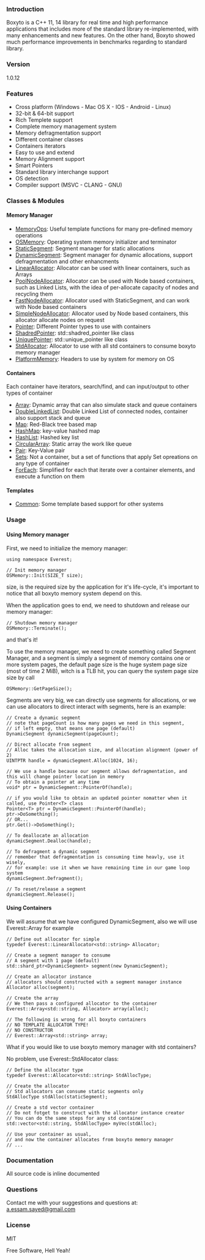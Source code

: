 ### Introduction
Boxyto is a C++ 11, 14 library for real time and high performance applications that includes more of the standard library re-implemented, with many enhancements and new features.
On the other hand, Boxyto showed much performance improvements in benchmarks regarding to standard library.

### Version
1.0.12

### Features
- Cross platform (Windows - Mac OS X - IOS - Android - Linux)
- 32-bit & 64-bit support 
- Rich Templete support
- Complete memory management system
- Memory defragmentation support
- Different container classes
- Containers iterators
- Easy to use and extend
- Memory Alignment support
- Smart Pointers
- Standard library interchange support
- OS detection
- Compiler support (MSVC - CLANG - GNU)

### Classes & Modules
#### Memory Manager 
- [MemoryOps]: Useful template functions for many pre-defined memory operations
- [OSMemory]: Operating system memory initializer and terminator
- [StaticSegment]: Segment manager for static allocations
- [DynamicSegment]: Segment manager for dynamic allocations, support defragmentation and other enhancments
- [LinearAllocator]: Allocator can be used with linear containers, such as Arrays
- [PoolNodeAllocator]: Allocator can be used with Node based containers, such as Linked Lists, with the idea of per-allocate capacity of nodes and recycling them
- [FastNodeAllocator]: Allocator used with StaticSegment, and can work with Node based containers
- [SimpleNodeAllocator]: Allocator used by Node based containers, this allocator allocate nodes on request
- [Pointer]: Different Pointer types to use with containers
- [ShadredPointer]: std::shadred_pointer like class
- [UniquePointer]: std::unique_pointer like class
- [StdAllocator]: Allocator to use with all std containers to consume boxyto memory manager
- [PlatformMemory]: Headers to use by system for memory on OS

#### Containers
Each container have iterators, search/find, and can input/output to other types of container
- [Array]: Dynamic array that can also simulate stack and queue containers
- [DoubleLinkedList]: Double Linked List of connected nodes, container also support stack and queue
- [Map]: Red-Black tree based map
- [HashMap]: key-value hashed map
- [HashList]: Hashed key list
- [CircularArray]: Static array the work like queue
- [Pair]: Key-Value pair
- [Sets]: Not a container, but a set of functions that apply Set opreations on any type of container
- [ForEach]: Simplified for each that iterate over a container elements, and execute a function on them

#### Templates
- [Common]: Some template based support for other systems

### Usage
#### Using Memory manager
First, we need to initialize the memory manager:
```
using namespace Everest;

// Init memory manager
OSMemory::Init(SIZE_T size);
```
size, is the required size by the application for it's life-cycle, it's important to notice that all boxyto memory system depend on this.

When the application goes to end, we need to shutdown and release our memory manager:
```
// Shutdown memory manager
OSMemory::Terminate();
```
and that's it!

To use the memory manager, we need to create something called Segment Manager, and a segment is simply a segment of memory contains one or more system pages, the default page size is the huge system page size (most of time 2 MiB), witch is a TLB hit, you can query the system page size size by call
```
OSMemory::GetPageSize();
```

Segments are very big, we can directly use segments for allocations, or we can use allocators to direct interact with segments, here is an example:
```
// Create a dynamic segment
// note that pageCount is how many pages we need in this segment, 
// if left empty, that means one page (default)
DynamicSegment dynamicSegment(pageCount);

// Direct allocate from segment
// Alloc takes the allocation size, and allocation alignment (power of 2)
UINTPTR handle = dynamicSegment.Alloc(1024, 16);

// We use a handle because our segment allows defragmentation, and this will change pointer location in memory
// To obtain a pointer at any time
void* ptr = DynamicSegment::PointerOf(handle);

// if you would like to obtain an updated pointer nomatter when it called, use Pointer<T> class
Pointer<T> ptr = DynamicSegment::PointerOf(handle);
ptr->DoSomething();
// OR...
ptr.Get()->DoSomething();

// To deallocate an allocation
dynamicSegment.Dealloc(handle);

// To defragment a dynamic segment
// remember that defragmentation is consuming time heavly, use it wisely,
// for example: use it when we have remaining time in our game loop system
dynamicSegment.Defragment();

// To reset/release a segment
dynamicSegment.Release();
```

#### Using Containers
We will assume that we have configured DynamicSegment, also we will use Everest::Array for example
```
// Define out allocator for simple
typedef Everest::LinearAllocator<std::string> Allocator;

// Create a segment manager to consume
// A segment with 1 page (default)
std::shard_ptr<DynamicSegment> segment(new DynamicSegment);

// Create an allocator instance
// allocators should constructed with a segment manager instance
Allocator alloc(segment);

// Create the array
// We then pass a configured allocator to the container
Everest::Array<std::string, Allocator> array(alloc);

// The following is wrong for all boxyto containers
// NO TEMPLATE ALLOCATOR TYPE!
// NO CONSTRUCTOR
// Everest::Array<std::string> array;
```
What if you would like to use boxyto memory manager with std containers?

No problem, use Everest::StdAllocator class:
```
// Define the allocator type
typedef Everest::Allocator<std::string> StdAllocType;

// Create the allocator
// Std allocators can consume static segments only
StdAllocType stdAlloc(staticSegment);

// Create a std vector container
// Do not fotget to construct with the allocator instance creator
// You can do the same steps for any std container
std::vector<std::string, StdAllocType> myVec(stdAlloc);

// Use your container as usual, 
// and now the container allocates from boxyto memory manager
// ...
```

### Documentation
All source code is inline documented

### Questions
Contact me with your suggestions and questions at:
a.essam.sayed@gmail.com

### License
MIT

Free Software, Hell Yeah!

[OSMemory]: </boxyto/memory/OSMemory.h>
[StaticSegment]: </boxyto/memory/StaticSegment.h>
[DynamicSegment]: </boxyto/memory/DynamicSegment.h>
[LinearAllocator]: </boxyto/memory/LinearAllocator.h>
[PoolNodeAllocator]: </boxyto/memory/PoolNodeAllocator.h>
[FastNodeAllocator]: </boxyto/memory/FastNodeAllocator.h>
[SimpleNodeAllocator]: </boxyto/memory/SimpleNodeAllocator.h>
[Pointer]: </boxyto/memory/Pointer.h>
[ShadredPointer]: </boxyto/memory/SmartPointers.h>
[UniquePointer]: </boxyto/memory/SmartPointers.h>
[StdAllocator]: </boxyto/memory/StdAllocator.h>
[MemoryOps]: </boxyto/memory/MemoryOps.h>
[PlatformMemory]: </boxyto/memory/PlatformMemory.h>
[Array]: </boxyto/containers/Array.h>
[DoubleLinkedList]: </boxyto/containers/list.h>
[Map]: </boxyto/containers/Map.h>
[HashMap]: </boxyto/containers/Map.h>
[HashList]: </boxyto/containers/list.h>
[CircularArray]: </boxyto/containers/CircularArray.h>
[Pair]: </boxyto/containers/Pair.h>
[ForEach]: </boxyto/containers/ForEach.h>
[sets]: </boxyto/containers/sets.h>
[Common]: </boxyto/template/common.h>
